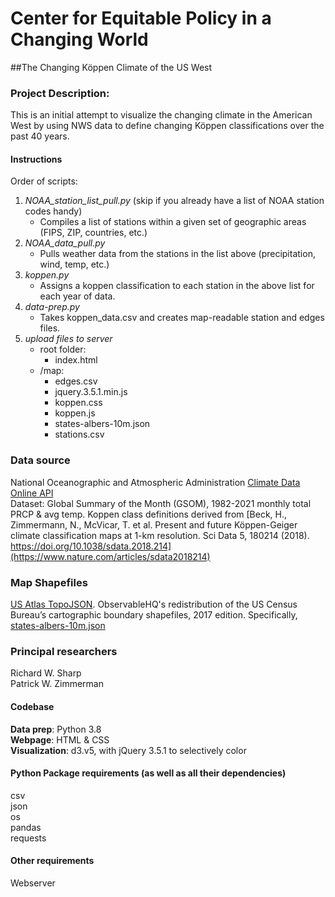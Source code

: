 # Center for Equitable Policy in a Changing World
##The Changing Köppen Climate of the US West

### Project Description:
This is an initial attempt to visualize the changing climate in the American West by using NWS data to define changing Köppen classifications over the past 40 years.

#### Instructions
Order of scripts:
1. _NOAA_station_list_pull.py_ (skip if you already have a list of NOAA station codes handy)
   - Compiles a list of stations within a given set of geographic areas (FIPS, ZIP, countries, etc.)
2. _NOAA_data_pull.py_
   - Pulls weather data from the stations in the list above (precipitation, wind, temp, etc.)
3. _koppen.py_
   - Assigns a koppen classification to each station in the above list for each year of data.
4. _data-prep.py_
   - Takes koppen_data.csv and creates map-readable station and edges files.
5. _upload files to server_
   - root folder:
     - index.html
   - /map:
     - edges.csv
     - jquery.3.5.1.min.js
     - koppen.css
     - koppen.js
     - states-albers-10m.json
     - stations.csv

### Data source
National Oceanographic and Atmospheric Administration [Climate Data Online API](https://www.ncdc.noaa.gov/cdo-web/webservices/v2)\
Dataset: Global Summary of the Month (GSOM), 1982-2021 monthly total PRCP & avg temp.
Koppen class definitions derived from [Beck, H., Zimmermann, N., McVicar, T. et al. Present and future Köppen-Geiger climate classification maps at 1-km resolution. Sci Data 5, 180214 (2018). https://doi.org/10.1038/sdata.2018.214](https://www.nature.com/articles/sdata2018214)

### Map Shapefiles
[US Atlas TopoJSON](https://github.com/topojson/us-atlas). ObservableHQ's redistribution of the US Census Bureau’s cartographic boundary shapefiles, 2017 edition. Specifically, [states-albers-10m.json](https://cdn.jsdelivr.net/npm/us-atlas@3/states-albers-10m.json)

### Principal researchers
Richard W. Sharp\
Patrick W. Zimmerman

#### Codebase
**Data prep**: Python 3.8\
**Webpage**: HTML & CSS\
**Visualization**: d3.v5, with jQuery 3.5.1 to selectively color

#### Python Package requirements (as well as all their dependencies)
csv\
json\
os\
pandas\
requests

#### Other requirements
Webserver